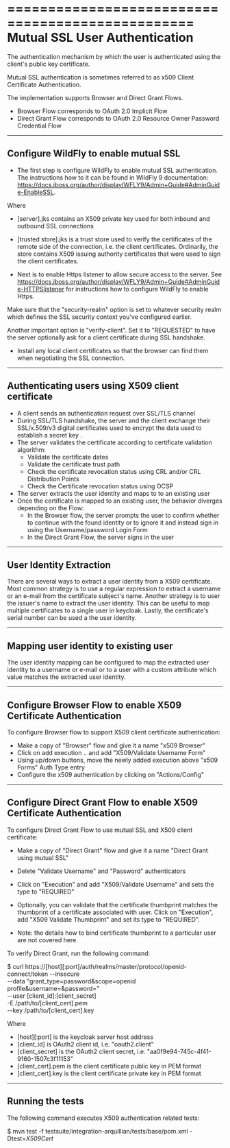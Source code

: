 =================================================
Mutual SSL User Authentication
=================================================

The authentication mechanism by which the user is authenticated using
the client's public key certificate.

Mutual SSL authentication is sometimes referred to as x509 Client Certificate Authentication.

The implementation supports Browser and Direct Grant Flows.
 - Browser Flow corresponds to OAuth 2.0 Implicit Flow
 - Direct Grant Flow corresponds to OAuth 2.0 Resource Owner Password Credential Flow

---
Configure WildFly to enable mutual SSL
---

- The first step is configure WildFly to enable mutual SSL authentication.
The instructions how to it can be found in WildFly 9 documentation:
https://docs.jboss.org/author/display/WFLY9/Admin+Guide#AdminGuide-EnableSSL.

<security-realms>
<!-- ... -->
    <security-realm name="ssl-realm">
        <server-identities>
             <ssl>
                 <keystore path="[server].jks" relative-to="jboss.server.config.dir" keystore-password="[store password]"/>
             </ssl>
        </server-identities>
        <authentication>
             <truststore path="[trusted store].jks" relative-to="jboss.server.config.dir" keystore-password="[password]"/>
        </authentication>
    </security-realm>
<!-- ... -->
</security-realms>

Where
  - [server].jks contains an X509 private key used for both inbound and outbound SSL connections
  - [trusted store].jks is a trust store used to verify the certificates of the remote side of the connection,
  i.e. the client certificates. Ordinarily, the store contains X509 issuing authority certificates
  that were used to sign the client certificates.

- Next is to enable Https listener to allow secure access to the server.
  See https://docs.jboss.org/author/display/WFLY9/Admin+Guide#AdminGuide-HTTPSlistener for
  instructions how to configure WildFly to enable Https.

<subsystem xmlns="urn:jboss:domain:undertow:3.0">
    <buffer-cache name="default"/>
        <server name="default-server">
        <!-- ... -->
            <https-listener name="default" socket-binding="https" security-realm="ssl-realm" verify-client="requested"/>
        <!-- ... -->
        </server>
</subsystem>

Make sure that the "security-realm" option is set to whatever security realm which defines
the SSL security context you've configured earlier.

Another important option is "verify-client". Set it to "REQUESTED" to have the server
optionally ask for a client certificate during SSL handshake.

- Install any local client certificates so that the browser can find
  them when negotiating the SSL connection.

----
Authenticating users using X509 client certificate
----
- A client sends an authentication request over SSL/TLS channel
- During SSL/TLS handshake, the server and the client exchange their SSL/x.509/v3 digital certificates
  used to encrypt the data used to establish a secret key .
- The server validates the certificate according to certificate validation algorithm:
  - Validate the certificate dates
  - Validate the certificate trust path
  - Check the certificate revocation status using CRL and/or CRL Distribution Points
  - Check the Certificate revocation status using OCSP
- The server extracts the user identity and maps to to an existing user
- Once the certificate is mapped to an existing user, the behavior diverges depending on the Flow:
  - In the Browser flow, the server prompts the user to confirm whether to continue with the found identity or to ignore it
     and instead sign in using the Username/password Login Form
  - In the Direct Grant Flow, the server signs in the user

---
User Identity Extraction
---
There are several ways to extract a user identity from a X509 certificate. Most common
strategy is to use a regular expression to extract a username or an e-mail from the
certificate subject's name.
Another strategy is to user the issuer's name to extract the user identity. This can
be useful to map multiple certificates to a single user in keycloak.
Lastly, the certificate's serial number can be used a the user identity.

---
Mapping user identity to existing user
---
The user identity mapping can be configured to map the extracted user identity
to a username or e-mail or to a user with a custom attribute which value matches
the extracted user identity.

----
Configure Browser Flow to enable X509 Certificate Authentication
----
To configure Browser flow to support X509 client certificate authentication:
* Make a copy of "Browser" flow and give it a name "x509 Browser"
* Click on add execution .. and add "X509/Validate Username Form"
* Using up/down buttons, move the newly added execution above "x509 Forms" Auth Type entry
* Configure the x509 authentication by clicking on "Actions/Config"

----
Configure Direct Grant Flow to enable X509 Certificate Authentication
----
To configure Direct Grant Flow to use mutual SSL and X509 client certificate:
* Make a copy of "Direct Grant" flow and give it a name "Direct Grant using mutual SSL"
* Delete "Validate Username" and "Password" authenticators
* Click on "Execution" and add "X509/Validate Username" and sets the type to "REQUIRED"
* Optionally, you can validate that the certificate thumbprint matches the thumbprint of a
  certificate associated with user. Click on "Execution", add "X509 Validate Thumbprint"
  and set its type to "REQUIRED".

* Note: the details how to bind certificate thumbprint to a particular user are not covered here.

To verify Direct Grant, run the following command:

$ curl https://[host][:port]/auth/realms/master/protocol/openid-connect/token --insecure \
       --data "grant_type=password&scope=openid profile&username=&password=" \
       --user [client_id]:[client_secret] \
       -E /path/to/[client_cert].pem \
       --key /path/to/[client_cert].key

Where
* [host][:port] is the keycloak server host address
* [client_id]  is OAuth2 client id, i.e. "oauth2.client"
* [client_secret] is the OAuth2 client secret, i.e. "aa0f9e94-745c-4f41-9160-1507c3f11153"
* [client_cert].pem is the client certificate public key in PEM format
* [client_cert].key is the client certificate private key in PEM format

----
Running the tests
----

The following command executes X509 authentication related tests:
 
$ mvn test -f testsuite/integration-arquillian/tests/base/pom.xml -Dtest=*X509Cert*

